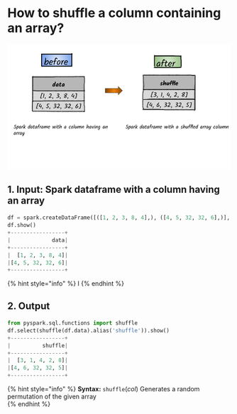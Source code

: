 # How to shuffle a column containing an array?

![](../.gitbook/assets/2020_07_21_kleki-3-.png)

## 1.  Input:  Spark dataframe with a column having an array

```python
df = spark.createDataFrame([([1, 2, 3, 8, 4],), ([4, 5, 32, 32, 6],)], ['data'])
df.show()
+-----------------+
|             data|
+-----------------+
|  [1, 2, 3, 8, 4]|
|[4, 5, 32, 32, 6]|
+-----------------+
```

{% hint style="info" %}
I
{% endhint %}

## 2.  Output

```python
from pyspark.sql.functions import shuffle
df.select(shuffle(df.data).alias('shuffle')).show()
+-----------------+
|          shuffle|
+-----------------+
|  [3, 1, 4, 2, 8]|
|[4, 6, 32, 32, 5]|
+-----------------+
```

{% hint style="info" %}
**Syntax:**   `shuffle`\(_col_\)                                                                                                                 Generates a random permutation of the given array               
{% endhint %}

